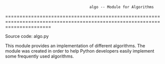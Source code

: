                                           algo -- Module for Algorithms
============================================================================================================================

Source code: algo.py

   This module provides an implementation of different algorithms. The module was created in order to help Python developers easily implement some frequently used algorithms.
